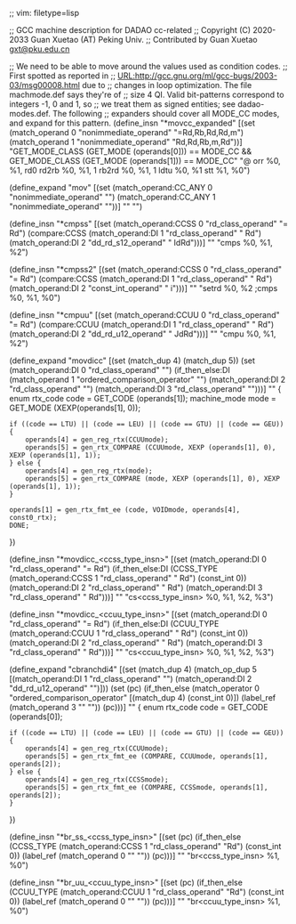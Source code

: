 ;; vim: filetype=lisp

;; GCC machine description for DADAO cc-related
;; Copyright (C) 2020-2033 Guan Xuetao (AT) Peking Univ.
;; Contributed by Guan Xuetao <gxt@pku.edu.cn>

;; We need to be able to move around the values used as condition codes.
;; First spotted as reported in
;; <URL:http://gcc.gnu.org/ml/gcc-bugs/2003-03/msg00008.html> due to
;; changes in loop optimization.  The file machmode.def says they're of
;; size 4 QI.  Valid bit-patterns correspond to integers -1, 0 and 1, so
;; we treat them as signed entities; see dadao-modes.def.  The following
;; expanders should cover all MODE_CC modes, and expand for this pattern.
(define_insn "*movcc_expanded"
  [(set (match_operand 0 "nonimmediate_operand" "=Rd,Rb,Rd,Rd,m")
	(match_operand 1 "nonimmediate_operand"  "Rd,Rd,Rb,m,Rd"))]
	"GET_MODE_CLASS (GET_MODE (operands[0])) == MODE_CC
		&& GET_MODE_CLASS (GET_MODE (operands[1])) == MODE_CC"
	"@
	orr	%0, %1, rd0
	rd2rb	%0, %1, 1
	rb2rd	%0, %1, 1
	ldtu	%0, %1
	stt	%1, %0")

(define_expand "mov<mode>"
  [(set (match_operand:CC_ANY 0 "nonimmediate_operand" "")
	(match_operand:CC_ANY 1 "nonimmediate_operand" ""))]
	""
	"")

(define_insn "*cmpss"
  [(set           (match_operand:CCSS 0 "rd_class_operand"  "=   Rd")
    (compare:CCSS (match_operand:DI   1 "rd_class_operand"  "    Rd")
                  (match_operand:DI   2 "dd_rd_s12_operand" "  IdRd")))]
	""
	"cmps	%0, %1, %2")

(define_insn "*cmpss2"
  [(set           (match_operand:CCSS 0 "rd_class_operand"  "= Rd")
    (compare:CCSS (match_operand:DI   1 "rd_class_operand"  "  Rd")
                  (match_operand:DI   2 "const_int_operand" "   i")))]
	""
	"setrd	%0, %2	\;cmps	%0, %1, %0")

(define_insn "*cmpuu"
  [(set           (match_operand:CCUU 0 "rd_class_operand"  "=   Rd")
    (compare:CCUU (match_operand:DI   1 "rd_class_operand"  "    Rd")
                  (match_operand:DI   2 "dd_rd_u12_operand" "  JdRd")))]
	""
	"cmpu	%0, %1, %2")

(define_expand "movdicc"
  [(set (match_dup 4) (match_dup 5))
   (set              (match_operand:DI 0 "rd_class_operand" "")
    (if_then_else:DI (match_operand    1 "ordered_comparison_operator" "")
                     (match_operand:DI 2 "rd_class_operand" "")
                     (match_operand:DI 3 "rd_class_operand" "")))]
	""
{
	enum rtx_code code = GET_CODE (operands[1]);
	machine_mode mode = GET_MODE (XEXP(operands[1], 0));

	if ((code == LTU) || (code == LEU) || (code == GTU) || (code == GEU)) {
		operands[4] = gen_reg_rtx(CCUUmode);
		operands[5] = gen_rtx_COMPARE (CCUUmode, XEXP (operands[1], 0), XEXP (operands[1], 1));
	} else {
		operands[4] = gen_reg_rtx(mode);
		operands[5] = gen_rtx_COMPARE (mode, XEXP (operands[1], 0), XEXP (operands[1], 1));
	}

	operands[1] = gen_rtx_fmt_ee (code, VOIDmode, operands[4], const0_rtx);
	DONE;
})

(define_insn "*movdicc_<ccss_type_insn>"
  [(set (match_operand:DI            0 "rd_class_operand" "= Rd")
    (if_then_else:DI
      (CCSS_TYPE (match_operand:CCSS 1 "rd_class_operand" "  Rd") (const_int 0))
      (match_operand:DI              2 "rd_class_operand" "  Rd")
      (match_operand:DI              3 "rd_class_operand" "  Rd")))]
	""
	"cs<ccss_type_insn>	%0, %1, %2, %3")

(define_insn "*movdicc_<ccuu_type_insn>"
  [(set (match_operand:DI            0 "rd_class_operand" "= Rd")
    (if_then_else:DI
      (CCUU_TYPE (match_operand:CCUU 1 "rd_class_operand" "  Rd") (const_int 0))
      (match_operand:DI              2 "rd_class_operand" "  Rd")
      (match_operand:DI              3 "rd_class_operand" "  Rd")))]
	""
	"cs<ccuu_type_insn>	%0, %1, %2, %3")

(define_expand "cbranchdi4"
  [(set (match_dup 4)
        (match_op_dup 5 [(match_operand:DI 1 "rd_class_operand" "")
                         (match_operand:DI 2 "dd_rd_u12_operand" "")]))
   (set (pc)
     (if_then_else (match_operator 0 "ordered_comparison_operator" [(match_dup 4) (const_int 0)])
                   (label_ref (match_operand 3 "" ""))
                   (pc)))]
	""
{
	enum rtx_code code = GET_CODE (operands[0]);

	if ((code == LTU) || (code == LEU) || (code == GTU) || (code == GEU)) {
		operands[4] = gen_reg_rtx(CCUUmode);
		operands[5] = gen_rtx_fmt_ee (COMPARE, CCUUmode, operands[1], operands[2]);
	} else {
		operands[4] = gen_reg_rtx(CCSSmode);
		operands[5] = gen_rtx_fmt_ee (COMPARE, CCSSmode, operands[1], operands[2]);
	}
})

(define_insn "*br_ss_<ccss_type_insn>"
  [(set (pc)
    (if_then_else
      (CCSS_TYPE (match_operand:CCSS 1 "rd_class_operand" "Rd") (const_int 0))
      (label_ref (match_operand 0 "" ""))
      (pc)))]
	""
	"br<ccss_type_insn>	%1, %0")

(define_insn "*br_uu_<ccuu_type_insn>"
  [(set (pc)
    (if_then_else
      (CCUU_TYPE (match_operand:CCUU 1 "rd_class_operand" "Rd") (const_int 0))
      (label_ref (match_operand 0 "" ""))
      (pc)))]
	""
	"br<ccuu_type_insn>	%1, %0")
